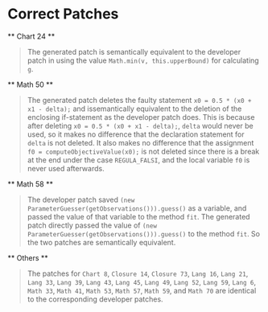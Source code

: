 # Correct Patches

** Chart 24 **
> The generated patch is semantically equivalent to the developer patch in using the value `Math.min(v, this.upperBound)` for calculating `g`.

** Math 50 **
> The generated patch deletes the faulty statement `x0 = 0.5 * (x0 + x1 - delta);` and issemantically equivalent to the deletion of the enclosing if-statement as the developer patch does. This is because after deleting `x0 = 0.5 * (x0 + x1 - delta);`, `delta` would never be used, so it makes no difference that the declaration statement for `delta` is not deleted. It also makes no difference that the assignment `f0 = computeObjectiveValue(x0);` is not deleted since there is a break at the end under the case `REGULA_FALSI`, and the local variable `f0` is never used afterwards.

** Math 58 **
> The developer patch saved `(new ParameterGuesser(getObservations())).guess()` as a variable, and passed the value of that variable to the method `fit`. The generated patch directly passed the value of `(new ParameterGuesser(getObservations())).guess()` to the method `fit`. So the two patches are semantically equivalent.

** Others **
> The patches for `Chart 8`, `Closure 14`, `Closure 73`, `Lang 16`, `Lang 21`, `Lang 33`, `Lang 39`, `Lang 43`, `Lang 45`, `Lang 49`, `Lang 52`, `Lang 59`, `Lang 6`, `Math 33`, `Math 41`, `Math 53`, `Math 57`, `Math 59`, and `Math 70` are identical to the corresponding developer patches.